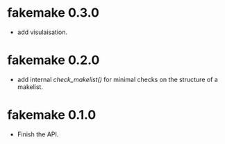 # fakemake 0.3.0

* add visulaisation.

# fakemake 0.2.0

* add internal *check\_makelist()* for minimal checks on the structure of a
  makelist.

# fakemake 0.1.0

* Finish the API.
